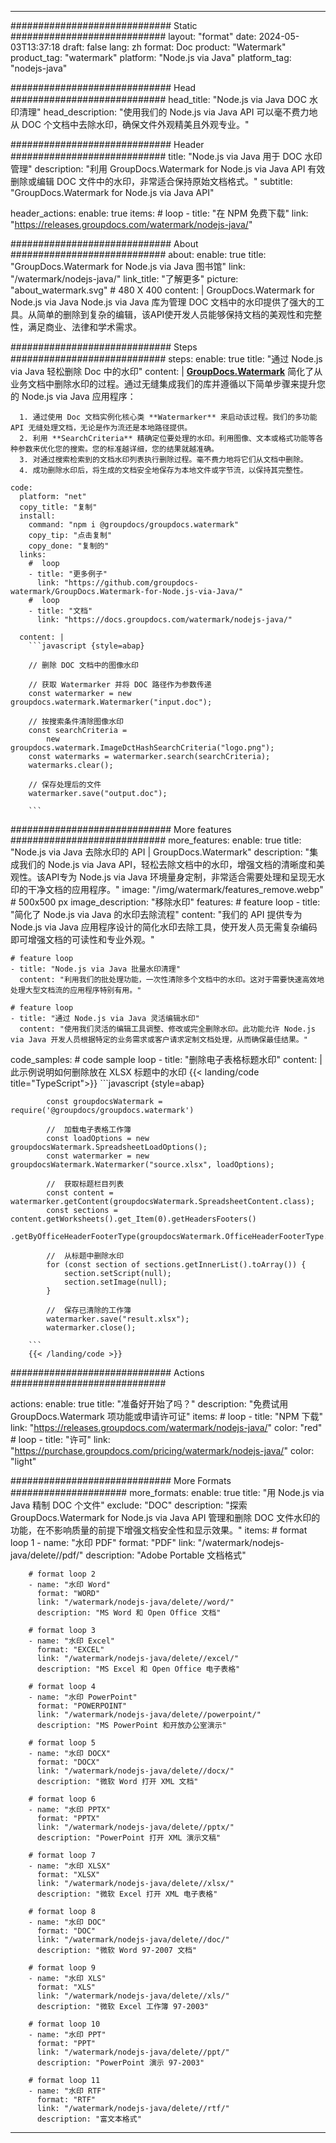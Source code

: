 
---
############################# Static ############################
layout: "format"
date:  2024-05-03T13:37:18
draft: false
lang: zh
format: Doc
product: "Watermark"
product_tag: "watermark"
platform: "Node.js via Java"
platform_tag: "nodejs-java"

############################# Head ############################
head_title: "Node.js via Java DOC 水印清理"
head_description: "使用我们的 Node.js via Java API 可以毫不费力地从 DOC 个文档中去除水印，确保文件外观精美且外观专业。"

############################# Header ############################
title: "Node.js via Java 用于 DOC 水印管理" 
description: "利用 GroupDocs.Watermark for Node.js via Java API 有效删除或编辑 DOC 文件中的水印，非常适合保持原始文档格式。"
subtitle: "GroupDocs.Watermark for Node.js via Java API" 

header_actions:
  enable: true
  items:
    #  loop
    - title: "在 NPM 免费下载"
      link: "https://releases.groupdocs.com/watermark/nodejs-java/"
      
############################# About ############################
about:
    enable: true
    title: "GroupDocs.Watermark for Node.js via Java 图书馆"
    link: "/watermark/nodejs-java/"
    link_title: "了解更多"
    picture: "about_watermark.svg" # 480 X 400
    content: |
       GroupDocs.Watermark for Node.js via Java Node.js via Java 库为管理 DOC 文档中的水印提供了强大的工具。从简单的删除到复杂的编辑，该API使开发人员能够保持文档的美观性和完整性，满足商业、法律和学术需求。

############################# Steps ############################
steps:
    enable: true
    title: "通过 Node.js via Java 轻松删除 Doc 中的水印"
    content: |
      **[GroupDocs.Watermark](https://products.groupdocs.com/watermark/nodejs-java/)** 简化了从业务文档中删除水印的过程。通过无缝集成我们的库并遵循以下简单步骤来提升您的 Node.js via Java 应用程序：
      
      1. 通过使用 Doc 文档实例化核心类 **Watermarker** 来启动该过程。我们的多功能 API 无缝处理文档，无论是作为流还是本地路径提供。
      2. 利用 **SearchCriteria** 精确定位要处理的水印。利用图像、文本或格式功能等各种参数来优化您的搜索。您的标准越详细，您的结果就越准确。
      3. 对通过搜索检索到的文档水印列表执行删除过程。毫不费力地将它们从文档中删除。
      4. 成功删除水印后，将生成的文档安全地保存为本地文件或字节流，以保持其完整性。
   
    code:
      platform: "net"
      copy_title: "复制"
      install:
        command: "npm i @groupdocs/groupdocs.watermark"
        copy_tip: "点击复制"
        copy_done: "复制的"
      links:
        #  loop
        - title: "更多例子"
          link: "https://github.com/groupdocs-watermark/GroupDocs.Watermark-for-Node.js-via-Java/"
        #  loop
        - title: "文档"
          link: "https://docs.groupdocs.com/watermark/nodejs-java/"
          
      content: |
        ```javascript {style=abap}

        // 删除 DOC 文档中的图像水印

        // 获取 Watermarker 并将 DOC 路径作为参数传递
        const watermarker = new groupdocs.watermark.Watermarker("input.doc");
        
        // 按搜索条件清除图像水印
        const searchCriteria = 
            new groupdocs.watermark.ImageDctHashSearchCriteria("logo.png");
        const watermarks = watermarker.search(searchCriteria);
        watermarks.clear();

        // 保存处理后的文件
        watermarker.save("output.doc");
        
        ```            

############################# More features ############################
more_features:
  enable: true
  title: "Node.js via Java 去除水印的 API | GroupDocs.Watermark"
  description: "集成我们的 Node.js via Java API，轻松去除文档中的水印，增强文档的清晰度和美观性。该API专为 Node.js via Java 环境量身定制，非常适合需要处理和呈现无水印的干净文档的应用程序。"
  image: "/img/watermark/features_remove.webp" # 500x500 px
  image_description: "移除水印"
  features:
    # feature loop
    - title: "简化了 Node.js via Java 的水印去除流程"
      content: "我们的 API 提供专为 Node.js via Java 应用程序设计的简化水印去除工具，使开发人员无需复杂编码即可增强文档的可读性和专业外观。"

    # feature loop
    - title: "Node.js via Java 批量水印清理"
      content: "利用我们的批处理功能，一次性清除多个文档中的水印。这对于需要快速高效地处理大型文档流的应用程序特别有用。"

    # feature loop
    - title: "通过 Node.js via Java 灵活编辑水印"
      content: "使用我们灵活的编辑工具调整、修改或完全删除水印。此功能允许 Node.js via Java 开发人员根据特定的业务需求或客户请求定制文档处理，从而确保最佳结果。"
      
  code_samples:
    # code sample loop
    - title: "删除电子表格标题水印"
      content: |
        此示例说明如何删除放在 XLSX 标题中的水印
        {{< landing/code title="TypeScript">}}
        ```javascript {style=abap}
        
            const groupdocsWatermark = require('@groupdocs/groupdocs.watermark')

            //  加载电子表格工作簿
            const loadOptions = new groupdocsWatermark.SpreadsheetLoadOptions();
            const watermarker = new groupdocsWatermark.Watermarker("source.xlsx", loadOptions);

            //  获取标题栏目列表
            const content = watermarker.getContent(groupdocsWatermark.SpreadsheetContent.class);
            const sections = content.getWorksheets().get_Item(0).getHeadersFooters()
                .getByOfficeHeaderFooterType(groupdocsWatermark.OfficeHeaderFooterType.HeaderPrimary).getSections();
  
            //  从标题中删除水印
            for (const section of sections.getInnerList().toArray()) {
                section.setScript(null);
                section.setImage(null);
            }

            //  保存已清除的工作簿
            watermarker.save("result.xlsx");
            watermarker.close();

        ```
        {{< /landing/code >}}


############################# Actions ############################

actions:
  enable: true
  title: "准备好开始了吗？"
  description: "免费试用 GroupDocs.Watermark 项功能或申请许可证"
  items:
    #  loop
    - title: "NPM 下载"
      link: "https://releases.groupdocs.com/watermark/nodejs-java/"
      color: "red"
        #  loop
    - title: "许可"
      link: "https://purchase.groupdocs.com/pricing/watermark/nodejs-java/"
      color: "light"


############################# More Formats #####################
more_formats:
    enable: true
    title: "用 Node.js via Java 精制 DOC 个文件"
    exclude: "DOC"
    description: "探索 GroupDocs.Watermark for Node.js via Java API 管理和删除 DOC 文件水印的功能，在不影响质量的前提下增强文档安全性和显示效果。"
    items: 
        # format loop 1
        - name: "水印 PDF"
          format: "PDF"
          link: "/watermark/nodejs-java/delete//pdf/"
          description: "Adobe Portable 文档格式"

        # format loop 2
        - name: "水印 Word"
          format: "WORD"
          link: "/watermark/nodejs-java/delete//word/"
          description: "MS Word 和 Open Office 文档"
          
        # format loop 3
        - name: "水印 Excel"
          format: "EXCEL"
          link: "/watermark/nodejs-java/delete//excel/"
          description: "MS Excel 和 Open Office 电子表格"

        # format loop 4
        - name: "水印 PowerPoint"
          format: "POWERPOINT"
          link: "/watermark/nodejs-java/delete//powerpoint/"
          description: "MS PowerPoint 和开放办公室演示"

        # format loop 5
        - name: "水印 DOCX"
          format: "DOCX"
          link: "/watermark/nodejs-java/delete//docx/"
          description: "微软 Word 打开 XML 文档"
          
        # format loop 6
        - name: "水印 PPTX"
          format: "PPTX"
          link: "/watermark/nodejs-java/delete//pptx/"
          description: "PowerPoint 打开 XML 演示文稿"
          
        # format loop 7
        - name: "水印 XLSX"
          format: "XLSX"
          link: "/watermark/nodejs-java/delete//xlsx/"
          description: "微软 Excel 打开 XML 电子表格"

        # format loop 8
        - name: "水印 DOC"
          format: "DOC"
          link: "/watermark/nodejs-java/delete//doc/"
          description: "微软 Word 97-2007 文档"

        # format loop 9
        - name: "水印 XLS"
          format: "XLS"
          link: "/watermark/nodejs-java/delete//xls/"
          description: "微软 Excel 工作簿 97-2003"

        # format loop 10
        - name: "水印 PPT"
          format: "PPT"
          link: "/watermark/nodejs-java/delete//ppt/"
          description: "PowerPoint 演示 97-2003"

        # format loop 11
        - name: "水印 RTF"
          format: "RTF"
          link: "/watermark/nodejs-java/delete//rtf/"
          description: "富文本格式"

---